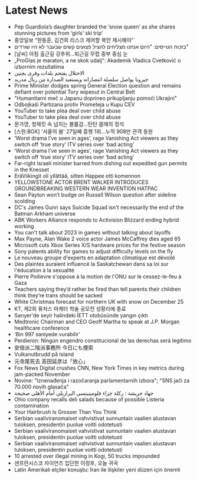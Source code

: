 # Latest News
-  Pep Guardiola’s daughter branded the ‘snow queen’ as she shares stunning pictures from ‘girls’ ski trip’
-  중앙일보 “한동훈, 김건희 리스크 제어할 복안 제시해야”
-  בזכות הטייסים: "היום אנחנו מצליחים להציל פצועים קשים שבעבר לא היו שורדים"
-  [날씨] 아침 출근길 강추위…퇴근길 무렵 중부 중심 눈
-  „ProGlas je maraton, a ne skok udalj“: Akademik Vladica Cvetković o izbornim rezultatima
-  الاحتلال يقتحم بلدات وقرى بجنين
-  جيرونا يواصل سلسلة انتصاراته ويستعيد الصدارة من ريال مدريد
-  Prime Minister dodges spring General Election question and remains defiant over potential Tory wipeout in Central Belt
-  "Humanitarni meč u Japanu doprineo prikupljanju pomoći Ukrajini"
-  Odbojkaši Partizana protiv Prometeja u Kupu CEV
-  YouTuber to take plea deal over child abuse
-  YouTuber to take plea deal over child abuse
-  문가영, 청재킷 속 넘치는 볼륨감…탄탄 몸매의 정석
-  [스한:BOX] '서울의 봄' 27일째 흥행 1위…누적 908만 관객 동원
-  ‘Worst drama I’ve seen in ages’, rage Vanishing Act viewers as they switch off ‘true story’ ITV series over ‘bad acting’
-  ‘Worst drama I’ve seen in ages’, rage Vanishing Act viewers as they switch off ‘true story’ ITV series over ‘bad acting’
-  Far-right Israeli minister barred from dishing out expedited gun permits in the Knesset
-  EräViikingit oli yllättää, sitten Happee otti komennon
-  YELLOWSTONE ACTOR BRENT WALKER INTRODUCES GROUNDBREAKING WESTERN WEAR INVENTION HATPAC
-  Sean Payton won’t budge on Russell Wilson question after sideline scolding
-  DC's James Gunn says Suicide Squad isn't necessarily the end of the Batman Arkham universe
-  ABK Workers Alliance responds to Activision Blizzard ending hybrid working
-  You can't talk about 2023 in games without talking about layoffs
-  Max Payne, Alan Wake 2 voice actor James McCaffrey dies aged 65
-  Microsoft cuts Xbox Series X/S hardware prices for the festive season
-  Sony patents ability for games to adjust difficulty levels on the fly
-  Le nouveau groupe d'experts en adaptation climatique est dévoilé
-  Des plaintes auraient influencé la Saskatchewan dans sa loi sur l'éducation à la sexualité
-  Pierre Poilievre s'oppose à la motion de l'ONU sur le cessez-le-feu à Gaza
-  Teachers saying they’d rather be fired than tell parents their children think they’re trans should be sacked
-  White Christmas forecast for northern UK with snow on December 25
-  KT, 제2회 퓨처스 마케터 학술 공모전 성황리에 종료
-  Sarıyer'de seyir halindeki İETT otobüsünde yangın çıktı
-  Medtronic Chairman and CEO Geoff Martha to speak at J.P. Morgan healthcare conference
-  ‘Bin 997 saniyede vurabilir’
-  Perdieron: Ningún engendro constitucional de las derechas será legítimo
-  安倍派二階派事務所 今日にも捜索
-  Vulkanutbrudd på Island
-  元寺尾死去 高田延彦は「放心」
-  Fox News Digital crushes CNN, New York Times in key metrics during jam-packed November
-  Novine: "Iznenađenja i razočaranja parlamentarnih izbora"; "SNS jači za 70.000 novih glasača"
-  جهاد جريشة : ركلة جزاء فلومينينسي البرازيلي أمام الأهلي صحيحة
-  Ohio company recalls deli salads because of possible Listeria contamination
-  Your Hairbrush Is Grosser Than You Think
-  Serbian vaaliviranomaiset vahvistivat sunnuntain vaalien alustavan tuloksen, presidentin puolue voitti odotetusti
-  Serbian vaaliviranomaiset vahvistivat sunnuntain vaalien alustavan tuloksen, presidentin puolue voitti odotetusti
-  Serbian vaaliviranomaiset vahvistivat sunnuntain vaalien alustavan tuloksen, presidentin puolue voitti odotetusti
-  10 arrested over illegal mining in Kogi, 50 trucks impounded
-  샌프란시스코 자이언츠 입단한 이정후, 오늘 귀국
-  Latin Amerikalı elçiler konuştu: İran ile ilişkiler yeni düzen için önemli
